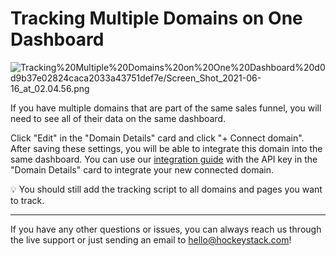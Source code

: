 # Tracking Multiple Domains on One Dashboard

![Tracking%20Multiple%20Domains%20on%20One%20Dashboard%20d0d9b37e02824caca2033a43751def7e/Screen_Shot_2021-06-16_at_02.04.56.png](Tracking%20Multiple%20Domains%20on%20One%20Dashboard%20d0d9b37e02824caca2033a43751def7e/Screen_Shot_2021-06-16_at_02.04.56.png)

If you have multiple domains that are part of the same sales funnel, you will need to see all of their data on the same dashboard.

Click "Edit" in the "Domain Details" card and click "+ Connect domain". After saving these settings, you will be able to integrate this domain into the same dashboard. You can use our [integration guide](https://www.notion.so/The-Definitive-Guide-to-Your-Initial-Integration-1fc18626ee81470fa30e5be4dfc5ca51?pvs=21) with the API key in the "Domain Details" card to integrate your new connected domain.

<aside>
💡 You should still add the tracking script to all domains and pages you want to track.

</aside>

---

If you have any other questions or issues, you can always reach us through the live support or just sending an email to [hello@hockeystack.com](mailto:hello@hockeystack.com)!